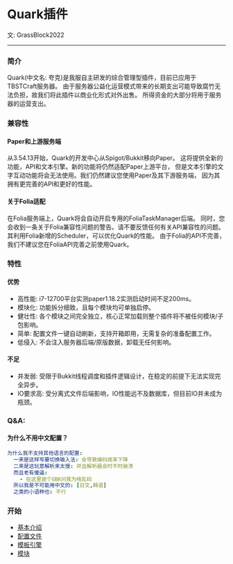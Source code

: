 # Quark插件

文: GrassBlock2022

-----

### 简介
Quark(中文名: 夸克)是我服自主研发的综合管理型插件，目前已应用于TBSTCraft服务器。
由于服务器公益化运营模式带来的长期支出可能导致腐竹无法负担，故我们将此插件以商业化形式对外出售。
所得资金的大部分将用于服务器的运营支出。

### 兼容性
#### Paper和上游服务端
从3.54.13开始，Quark的开发中心从Spigot/Bukkit移向Paper。
这将提供全新的功能，API和文本引擎。新的功能将仍然适配Paper上游平台，
但是文本引擎的文字互动功能将会无法使用。我们仍然建议您使用Paper及其下游服务端，
因为其拥有更完善的API和更好的性能。

#### 关于Folia适配
在Folia服务端上，Quark将会自动开启专用的FoliaTaskManager后端。
同时，您会收到一条关于Folia兼容性问题的警告。请不要反馈任何有关API兼容性的问题。
其利用Folia新增的Scheduler，可以优化Quark的性能。
由于Folia的API不完善，我们不建议您在FoliaAPI完善之前使用Quark。

### 特性
#### 优势
- 高性能: i7-12700平台实测paper1.18.2实测启动时间不足200ms。
- 模块化: 功能拆分细致，且每个模块均可单独启停。
- 健壮性: 各个模块之间完全独立，核心正常加载则整个插件将不被任何模块/子包影响。
- 简单: 配置文件一键自动刷新，支持开箱即用，无需复杂的准备配置工作。
- 低侵入: 不会注入服务器后端/原版数据，卸载无任何影响。

#### 不足
- 并发弱: 受限于Bukkit线程调度和插件逻辑设计，在稳定的前提下无法实现完全异步。
- IO要求高: 受分离式文件后端影响，IO性能远不及数据库，但目前IO并未成为瓶颈。

### Q&A:
#### 为什么不用中文配置？
```yaml
为什么我不支持其他语言的配置:
  一来是这样写要切换输入法: 会导致编码效率下降
  二来是这玩意解析来太慢: 并且解析器会时不时崩溃
  而且老有傻逼:
    - 在这里装个GBK问我为啥乱码
  所以我是不可能用中文的: [日文,韩语]
  之类的小语种也: 不行
```

### 开始
* [基本介绍](quark/index.md)
* [配置文件](quark/configuration.md)
* [模板引擎](quark/template-engine.md)
* [模块](quark/modules.md)